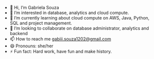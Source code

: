 - 👋 Hi, I’m Gabriela Souza
- 👀 I’m interested in database, analytics and cloud compute.
- 🌱 I’m currently learning about cloud compute on AWS, Java, Python, SQL and project management.
- 💞️ I’m looking to collaborate on database administrator, analytics and backend
- 📫 How to reach me gabiii.souza1202@gmail.com
- 😄 Pronouns: she/her
- ⚡ Fun fact: Hard work, have fun and make history.

<!---
gabssouza1/gabssouza1 is a ✨ special ✨ repository because its `README.md` (this file) appears on your GitHub profile.
You can click the Preview link to take a look at your changes.
--->
